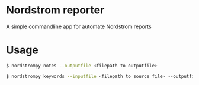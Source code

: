 # Nordstrom reporter
A simple commandline app for automate Nordstrom reports

# Usage
```bash
$ nordstrompy notes --outputfile <filepath to outputfile>

$ nordstrompy keywords --inputfile <filepath to source file> --outputfile <filepath to source file>
```